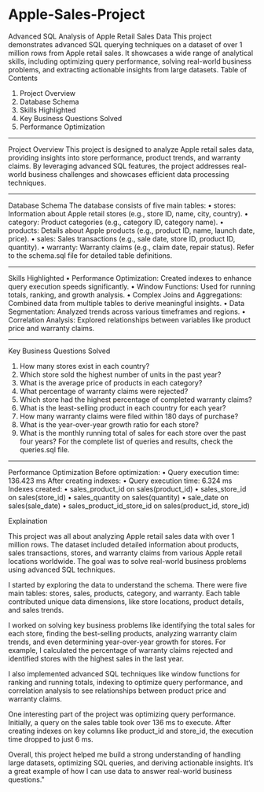 # Apple-Sales-Project
Advanced SQL Analysis of Apple Retail Sales Data
This project demonstrates advanced SQL querying techniques on a dataset of over 1 million rows from Apple retail sales.
It showcases a wide range of analytical skills, including optimizing query performance, solving real-world business 
problems, and extracting actionable insights from large datasets.
Table of Contents
1.	Project Overview
2.	Database Schema
3.	Skills Highlighted
4.	Key Business Questions Solved
5.	Performance Optimization
________________________________________
Project Overview
This project is designed to analyze Apple retail sales data, providing insights into store performance, product trends, 
and warranty claims. By leveraging advanced SQL features, the project addresses real-world business challenges and 
showcases efficient data processing techniques.
________________________________________
Database Schema
The database consists of five main tables:
•	stores: Information about Apple retail stores (e.g., store ID, name, city, country).
•	category: Product categories (e.g., category ID, category name).
•	products: Details about Apple products (e.g., product ID, name, launch date, price).
•	sales: Sales transactions (e.g., sale date, store ID, product ID, quantity).
•	warranty: Warranty claims (e.g., claim date, repair status).
Refer to the schema.sql file for detailed table definitions.
________________________________________
Skills Highlighted
•	Performance Optimization: Created indexes to enhance query execution speeds significantly.
•	Window Functions: Used for running totals, ranking, and growth analysis.
•	Complex Joins and Aggregations: Combined data from multiple tables to derive meaningful insights.
•	Data Segmentation: Analyzed trends across various timeframes and regions.
•	Correlation Analysis: Explored relationships between variables like product price and warranty claims.
________________________________________
Key Business Questions Solved
1.	How many stores exist in each country?
2.	Which store sold the highest number of units in the past year?
3.	What is the average price of products in each category?
4.	What percentage of warranty claims were rejected?
5.	Which store had the highest percentage of completed warranty claims?
6.	What is the least-selling product in each country for each year?
7.	How many warranty claims were filed within 180 days of purchase?
8.	What is the year-over-year growth ratio for each store?
9.	What is the monthly running total of sales for each store over the past four years?
For the complete list of queries and results, check the queries.sql file.
________________________________________
Performance Optimization
Before optimization:
•	Query execution time: 136.423 ms
After creating indexes:
•	Query execution time: 6.324 ms
Indexes created:
•	sales_product_id on sales(product_id)
•	sales_store_id on sales(store_id)
•	sales_quantity on sales(quantity)
•	sale_date on sales(sale_date)
•	sales_product_id_store_id on sales(product_id, store_id)

Explaination

This project was all about analyzing Apple retail sales data with over 1 million rows.
The dataset included detailed information about products, sales transactions, stores, and
warranty claims from various Apple retail locations worldwide. The goal was to solve real-world
business problems using advanced SQL techniques.

I started by exploring the data to understand the schema. There were five main tables: stores,
sales, products, category, and warranty. Each table contributed unique data dimensions, like
store locations, product details, and sales trends.

I worked on solving key business problems like identifying the total sales for each store, finding
the best-selling products, analyzing warranty claim trends, and even determining year-over-year growth
for stores. For example, I calculated the percentage of warranty claims rejected and identified stores
with the highest sales in the last year.

I also implemented advanced SQL techniques like window functions for ranking and running totals, indexing
to optimize query performance, and correlation analysis to see relationships between product price and warranty claims.

One interesting part of the project was optimizing query performance. Initially, a query on the sales table
took over 136 ms to execute. After creating indexes on key columns like product_id and store_id, the execution time dropped to just 6 ms.

Overall, this project helped me build a strong understanding of handling large datasets, optimizing SQL queries, 
and deriving actionable insights. It’s a great example of how I can use data to answer real-world business questions."
